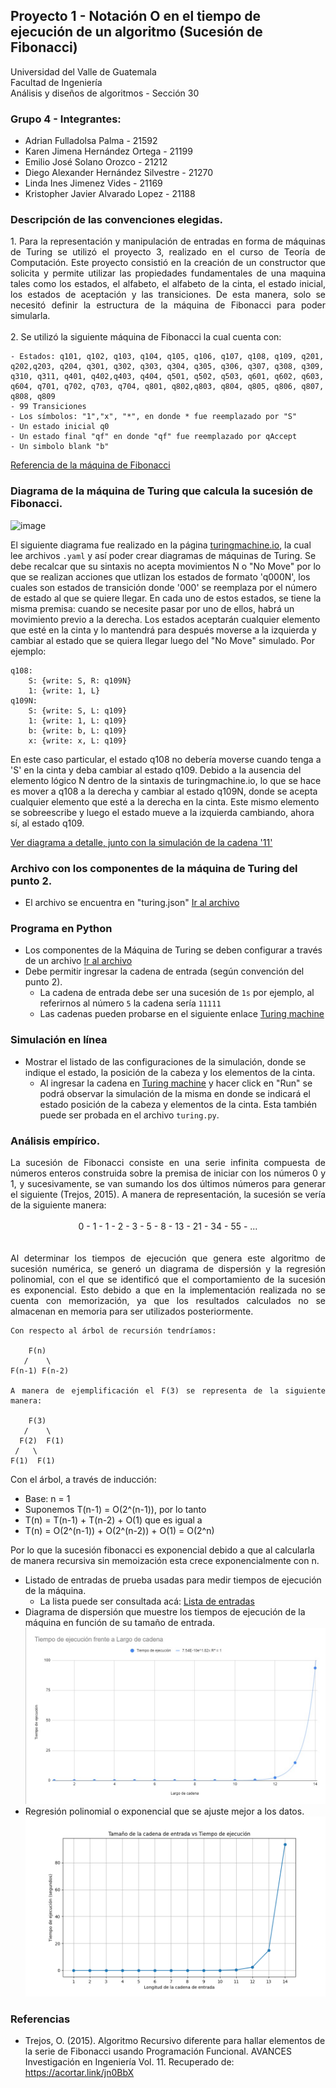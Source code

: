 ## Proyecto 1 - Notación O en el tiempo de ejecución de un algoritmo (Sucesión de Fibonacci)

Universidad del Valle de Guatemala   
Facultad de Ingeniería      
Análisis y diseños de algoritmos - Sección 30     

### Grupo 4 - Integrantes:      
- Adrian Fulladolsa Palma - 21592
- Karen Jimena Hernández Ortega - 21199
- Emilio José Solano Orozco - 21212
- Diego Alexander Hernández Silvestre - 21270
- Linda Ines Jimenez Vides - 21169
- Kristopher Javier Alvarado Lopez - 21188

### Descripción de las convenciones elegidas.
<div style="text-align: justify">
    1. Para la representación y manipulación de entradas en forma de máquinas de Turing se utilizó el proyecto 3, realizado en el curso de Teoría de Computación. Este proyecto consistió en la creación de un constructor que solicita y permite utilizar las propiedades fundamentales de una maquina tales como los estados, el alfabeto, el alfabeto de la cinta, el estado inicial, los estados de aceptación y las transiciones. De esta manera, solo se necesitó definir la estructura de la máquina de Fibonacci para poder simularla.
</div>
<br>
2. Se utilizó la siguiente máquina de Fibonacci la cual cuenta con:

    - Estados: q101, q102, q103, q104, q105, q106, q107, q108, q109, q201, q202,q203, q204, q301, q302, q303, q304, q305, q306, q307, q308, q309, q310, q311, q401, q402,q403, q404, q501, q502, q503, q601, q602, q603, q604, q701, q702, q703, q704, q801, q802,q803, q804, q805, q806, q807, q808, q809
    - 99 Transiciones
    - Los símbolos: "1","x", "*", en donde * fue reemplazado por "S"
    - Un estado inicial q0
    - Un estado final "qf" en donde "qf" fue reemplazado por qAccept
    - Un simbolo blank "b"
 [Referencia de la máquina de Fibonacci](https://www.researchgate.net/publication/1958918_Computing_Fibonacci_numbers_on_a_Turing_Machine)
### Diagrama de la máquina de Turing que calcula la sucesión de Fibonacci.
![image](https://github.com/Kojimena/P1-AA/assets/85262580/ceda9720-288a-43ec-8f21-1423fb548c49)

El siguiente diagrama fue realizado en la página [turingmachine.io](https://turingmachine.io/), la cual lee archivos ``.yaml`` y así poder crear diagramas de máquinas de Turing. Se debe recalcar que su sintaxis no acepta movimientos N o "No Move" por lo que se realizan acciones que utlizan los estados de formato 'q000N', los cuales son estados de transición donde '000' se reemplaza por el número de estado al que se quiere llegar. En cada uno de estos estados, se tiene la misma premisa: cuando se necesite pasar por uno de ellos, habrá un movimiento previo a la derecha. Los estados aceptarán cualquier elemento que esté en la cinta y lo mantendrá para después moverse a la izquierda y cambiar al estado que se quiera llegar luego del "No Move" simulado. Por ejemplo:

    q108:
        S: {write: S, R: q109N}
        1: {write: 1, L}
    q109N:
        S: {write: S, L: q109}
        1: {write: 1, L: q109}
        b: {write: b, L: q109}
        x: {write: x, L: q109}

En este caso particular, el estado q108 no debería moverse cuando tenga a 'S' en la cinta y deba cambiar al estado q109. Debido a la ausencia del elemento lógico N dentro de la sintaxis de turingmachine.io, lo que se hace es mover a q108 a la derecha y cambiar al estado q109N, donde se acepta cualquier elemento que esté a la derecha en la cinta. Este mismo elemento se sobreescribe y luego el estado mueve a la izquierda cambiando, ahora sí, al estado q109.

[Ver diagrama a detalle, junto con la simulación de la cadena '11'](https://turingmachine.io/?import-gist=b2cda674dea326f5c0252ef38b5c741c)

### Archivo con los componentes de la máquina de Turing del punto 2.
- El archivo se encuentra en "turing.json"
[Ir al archivo](https://github.com/Kojimena/P1-AA/blob/main/backend/turing.json)
### Programa en Python
 - Los componentes de la Máquina de Turing se deben configurar a través de un archivo
 [Ir al archivo](https://github.com/Kojimena/P1-AA/blob/main/backend/turing.json)
 - Debe permitir ingresar la cadena de entrada (según convención del punto 2).
    - La cadena de entrada debe ser una sucesión de ``1s`` por ejemplo, al referirnos al número ``5`` la cadena sería ``11111``
    - Las cadenas pueden probarse en el siguiente enlace [Turing machine](https://resonant-gelato-08c783.netlify.app/)

### Simulación en línea
 - Mostrar el listado de las configuraciones de la simulación, donde se indique el estado, la posición de la cabeza y los elementos de la cinta.
    - Al ingresar la cadena en [Turing machine](https://resonant-gelato-08c783.netlify.app/) y hacer click en "Run" se podrá observar la simulación de la misma en donde se indicará el estado posición de la cabeza y elementos de la cinta. Esta también puede ser probada en el archivo ``turing.py``. 
### Análisis empírico.
<div style="text-align: justify">
    La sucesión de Fibonacci consiste en una serie infinita compuesta de números enteros construida sobre la premisa de iniciar con los números 0 y 1, y sucesivamente, se van sumando los dos últimos números para generar el siguiente (Trejos, 2015). A manera de representación, la sucesión se vería de la siguiente manera:
</div>
<br>
<center>
0 - 1 - 1 - 2 - 3 - 5 - 8 - 13 - 21 - 34 - 55 - ...
</center>
<br>
<br>
<div style="text-align: justify">
    Al determinar los tiempos de ejecución que genera este algoritmo de sucesión numérica, se generó un diagrama de dispersión y la regresión polinomial, con el que se identificó que el comportamiento de la sucesión es exponencial. Esto debido a que en la implementación realizada no se cuenta con memorización, ya que los resultados calculados no se almacenan en memoria para ser utilizados posteriormente. 
    
    Con respecto al árbol de recursión tendríamos:
       
        F(n)
       /    \
    F(n-1) F(n-2)

    A manera de ejemplificación el F(3) se representa de la siguiente manera:
       
        F(3)
       /    \
      F(2)  F(1)
     /   \
    F(1)  F(1)

</div>

Con el árbol, a través de inducción:
- Base: n = 1 
- Suponemos T(n-1) = O(2^(n-1)), por lo tanto
- T(n) = T(n-1) + T(n-2) + O(1) que es igual a
- T(n) = O(2^(n-1)) + O(2^(n-2)) + O(1) = O(2^n)

Por lo que la sucesión fibonacci es exponencial debido a que al calcularla de manera recursiva sin memoización esta crece exponencialmente con n.

 - Listado de entradas de prueba usadas para medir tiempos de ejecución de la máquina.
    - La lista puede ser consultada acá: [Lista de entradas](https://github.com/Kojimena/P1-AA/blob/main/tiemposDeEjecucion.json)
 - Diagrama de dispersión que muestre los tiempos de ejecución de la máquina en función de su tamaño de entrada.
![Diagrama de dispersión](dispersion.jpeg)
 - Regresión polinomial o exponencial que se ajuste mejor a los datos.
![Regresión exponencial](plotExecutionTimes.png)

### Referencias

- Trejos, O. (2015). Algoritmo Recursivo diferente para hallar elementos
de la serie de Fibonacci usando Programación Funcional. AVANCES Investigación en Ingeniería Vol. 11. Recuperado de: https://acortar.link/jn0BbX
